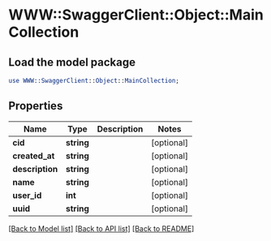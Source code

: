 # WWW::SwaggerClient::Object::MainCollection

## Load the model package
```perl
use WWW::SwaggerClient::Object::MainCollection;
```

## Properties
Name | Type | Description | Notes
------------ | ------------- | ------------- | -------------
**cid** | **string** |  | [optional] 
**created_at** | **string** |  | [optional] 
**description** | **string** |  | [optional] 
**name** | **string** |  | [optional] 
**user_id** | **int** |  | [optional] 
**uuid** | **string** |  | [optional] 

[[Back to Model list]](../README.md#documentation-for-models) [[Back to API list]](../README.md#documentation-for-api-endpoints) [[Back to README]](../README.md)


